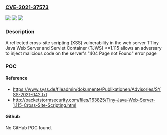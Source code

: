 ### [CVE-2021-37573](https://cve.mitre.org/cgi-bin/cvename.cgi?name=CVE-2021-37573)
![](https://img.shields.io/static/v1?label=Product&message=n%2Fa&color=blue)
![](https://img.shields.io/static/v1?label=Version&message=n%2Fa&color=blue)
![](https://img.shields.io/static/v1?label=Vulnerability&message=n%2Fa&color=brighgreen)

### Description

A reflected cross-site scripting (XSS) vulnerability in the web server TTiny Java Web Server and Servlet Container (TJWS) <=1.115 allows an adversary to inject malicious code on the server's "404 Page not Found" error page

### POC

#### Reference
- https://www.syss.de/fileadmin/dokumente/Publikationen/Advisories/SYSS-2021-042.txt
- http://packetstormsecurity.com/files/163825/Tiny-Java-Web-Server-1.115-Cross-Site-Scripting.html

#### Github
No GitHub POC found.

